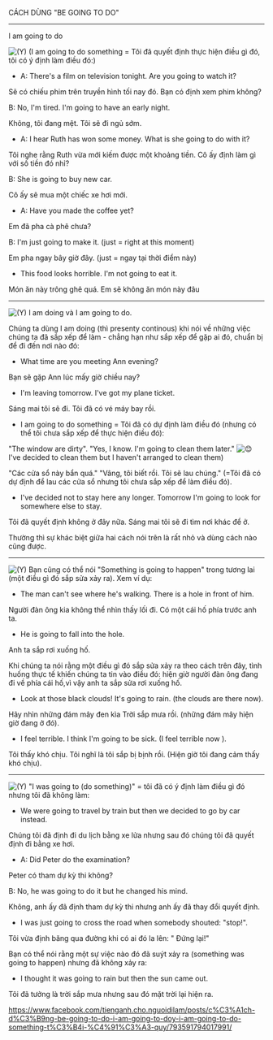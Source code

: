 CÁCH DÙNG "BE GOING TO DO"

-------------------

I am going to do

![(Y)](https://static.xx.fbcdn.net/images/emoji.php/v9/ec1/2/16/LIKE.png) (I am going to do something = Tôi đã quyết định thực hiện điều gì đó, tôi có ý định làm điều đó:)

- A: There's a film on television tonight. Are you going to watch it?

Sẽ có chiếu phim trên truyền hình tối nay đó. Bạn có định xem phim không?

B: No, I'm tired. I'm going to have an early night.

Không, tôi đang mệt. Tôi sẽ đi ngủ sớm.

- A: I hear Ruth has won some money. What is she going to do with it?

Tôi nghe rằng Ruth vừa mới kiếm được một khoảng tiền. Cô ấy định làm gì với số tiền đó nhỉ?

B: She is going to buy new car.

Cô ấy sẽ mua một chiếc xe hơi mới.

- A: Have you made the coffee yet?

Em đã pha cà phê chưa?

B: I'm just going to make it. (just = right at this moment)

Em pha ngay bây giờ đây. (just = ngay tại thời điểm này)

- This food looks horrible. I'm not going to eat it.

Món ăn này trông ghê quá. Em sẽ không ăn món này đâu

----------------------

![(Y)](https://static.xx.fbcdn.net/images/emoji.php/v9/ec1/2/16/LIKE.png) I am doing và I am going to do.

Chúng ta dùng I am doing (thì presenty continous) khi nói về những việc chúng ta đã sắp xếp để làm - chẳng hạn như sắp xếp để gặp ai đó, chuẩn bị để đi đến nơi nào đó:

- What time are you meeting Ann evening?

Bạn sẽ gặp Ann lúc mấy giờ chiều nay?

- I'm leaving tomorrow. I've got my plane ticket.

Sáng mai tôi sẽ đi. Tôi đã có vé máy bay rồi.

- I am going to do something = Tôi đã có dự định làm điều đó (nhưng có thể tôi chưa sắp xếp để thực hiện điều đó):

"The window are dirty". "Yes, I know. I'm going to clean them later." ![😊](https://static.xx.fbcdn.net/images/emoji.php/v9/t1e/2/16/1f60a.png) I've decided to clean them but I haven't arranged to clean them)

"Các cửa sổ này bẩn quá." "Vâng, tôi biết rồi. Tôi sẽ lau chúng." (=Tôi đã có dự định để lau các cửa sổ nhưng tôi chưa sắp xếp để làm điều đó).

- I've decided not to stay here any longer. Tomorrow I'm going to look for somewhere else to stay.

Tôi đã quyết định không ở đây nữa. Sáng mai tôi sẽ đi tìm nơi khác để ở.

Thường thì sự khác biệt giữa hai cách nói trên là rất nhỏ và dùng cách nào cũng được.

---------------------------

![(Y)](https://static.xx.fbcdn.net/images/emoji.php/v9/ec1/2/16/LIKE.png) Bạn cũng có thể nói "Something is going to happen" trong tương lai (một điều gì đó sắp sửa xảy ra). Xem ví dụ:

- The man can't see where he's walking. There is a hole in front of him.

Người đàn ông kia không thể nhìn thấy lối đi. Có một cái hố phía trước anh ta.

- He is going to fall into the hole.

Anh ta sắp rơi xuống hố.

Khi chúng ta nói rằng một điều gì đó sắp sửa xảy ra theo cách trên đây, tình huống thực tế khiến chúng ta tin vào điều đó: hiện giờ người đàn ông đang đi về phía cái hố,vì vậy anh ta sắp sửa rơi xuống hố.

- Look at those black clouds! It's going to rain. (the clouds are there now).

Hãy nhìn những đám mây đen kìa Trời sắp mưa rồi. (những đám mây hiện giờ đang ở đó).

- I feel terrible. I think I'm going to be sick. (I feel terrible now ).

Tôi thấy khó chịu. Tôi nghĩ là tôi sắp bị bịnh rồi. (Hiện giờ tôi đang cảm thấy khó chịu).

------------------------------------------

![(Y)](https://static.xx.fbcdn.net/images/emoji.php/v9/ec1/2/16/LIKE.png) "I was going to (do something)" = tôi đã có ý định làm điều gì đó nhưng tôi đã không làm:

- We were going to travel by train but then we decided to go by car instead.

Chúng tôi đã định đi du lịch bằng xe lửa nhưng sau đó chúng tôi đã quyết định đi bằng xe hơi.

- A: Did Peter do the examination?

Peter có tham dự kỳ thi không?

B: No, he was going to do it but he changed his mind.

Không, anh ấy đã định tham dự kỳ thi nhưng anh ấy đã thay đổi quyết định.

- I was just going to cross the road when somebody shouted: "stop!".

Tôi vừa định băng qua đường khi có ai đó la lên: " Đứng lại!"

Bạn có thể nói rằng một sự việc nào đó đã suýt xảy ra (something was going to happen) nhưng đã không xảy ra:

- I thought it was going to rain but then the sun came out.

Tôi đã tưởng là trời sắp mưa nhưng sau đó mặt trời lại hiện ra.

https://www.facebook.com/tienganh.cho.nguoidilam/posts/c%C3%A1ch-d%C3%B9ng-be-going-to-do-i-am-going-to-doy-i-am-going-to-do-something-t%C3%B4i-%C4%91%C3%A3-quy/793591794017991/